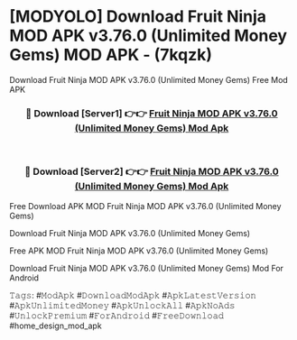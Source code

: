 # [MODYOLO] Download Fruit Ninja MOD APK v3.76.0 (Unlimited Money Gems) MOD APK - (7kqzk)
Download Fruit Ninja MOD APK v3.76.0 (Unlimited Money Gems) Free Mod APK

<div align="center">
<h3>🔴 Download [Server1] 👉👉 <a href="https://apk-comot.site?title=Fruit_Ninja_MOD_APK_v3.76.0_(Unlimited_Money_Gems)">Fruit Ninja MOD APK v3.76.0 (Unlimited Money Gems) Mod Apk</a></h3><br>

<h3>🔴 Download [Server2] 👉👉 <a href="https://apk-comot.site?title=Fruit_Ninja_MOD_APK_v3.76.0_(Unlimited_Money_Gems)">Fruit Ninja MOD APK v3.76.0 (Unlimited Money Gems) Mod Apk</a></h3>
</div>


Free Download APK MOD Fruit Ninja MOD APK v3.76.0 (Unlimited Money Gems)

Download Fruit Ninja MOD APK v3.76.0 (Unlimited Money Gems) 

Free APK MOD Fruit Ninja MOD APK v3.76.0 (Unlimited Money Gems) 

Download Fruit Ninja MOD APK v3.76.0 (Unlimited Money Gems) Mod For Android

𝚃𝚊𝚐𝚜: #𝙼𝚘𝚍𝙰𝚙𝚔 #𝙳𝚘𝚠𝚗𝚕𝚘𝚊𝚍𝙼𝚘𝚍𝙰𝚙𝚔 #𝙰𝚙𝚔𝙻𝚊𝚝𝚎𝚜𝚝𝚅𝚎𝚛𝚜𝚒𝚘𝚗 #𝙰𝚙𝚔𝚄𝚗𝚕𝚒𝚖𝚒𝚝𝚎𝚍𝙼𝚘𝚗𝚎𝚢 #𝙰𝚙𝚔𝚄𝚗𝚕𝚘𝚌𝚔𝙰𝚕𝚕 #𝙰𝚙𝚔𝙽𝚘𝙰𝚍𝚜 #𝚄𝚗𝚕𝚘𝚌𝚔𝙿𝚛𝚎𝚖𝚒𝚞𝚖 #𝙵𝚘𝚛𝙰𝚗𝚍𝚛𝚘𝚒𝚍 #𝙵𝚛𝚎𝚎𝙳𝚘𝚠𝚗𝚕𝚘𝚊𝚍 #home_design_mod_apk